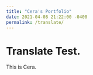 ```yaml
---
title: "Cera's Portfolio"
date: 2021-04-08 21:22:00 -0400
permalink: /translate/
---
```

# Translate Test.
This is Cera.
